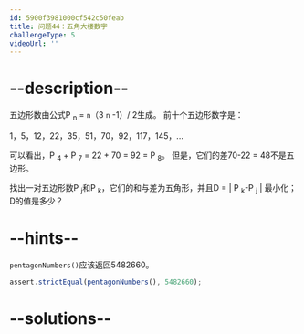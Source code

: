 ```yaml
---
id: 5900f3981000cf542c50feab
title: 问题44：五角大楼数字
challengeType: 5
videoUrl: ''
---
```


# --description--

五边形数由公式P <sub>n</sub> = `n`（3 `n` -1）/ 2生成。 前十个五边形数字是：

1，5，12，22，35，51，70，92，117，145，...

可以看出，P <sub>4</sub> + P <sub>7</sub> = 22 + 70 = 92 = P <sub>8</sub>。 但是，它们的差70-22 = 48不是五边形。

找出一对五边形数P <sub>j</sub>和P <sub>k</sub>，它们的和与差为五角形，并且D = | P <sub>k</sub>-P <sub>j</sub> | 最小化； D的值是多少？

# --hints--

`pentagonNumbers()`应该返回5482660。

```js
assert.strictEqual(pentagonNumbers(), 5482660);
```

# --solutions--

